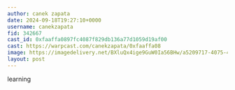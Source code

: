 ```yaml
---
author: canek zapata
date: 2024-09-18T19:27:10+0000
username: canekzapata
fid: 342667
cast_id: 0xfaaffa0897fc4087f829db136a77d1059d19af00
cast: https://warpcast.com/canekzapata/0xfaaffa08
image: https://imagedelivery.net/BXluQx4ige9GuW0Ia56BHw/a5209717-4075-4595-8a2d-c07e098ae000/original
layout: post
---
```

learning  

<img src='https://imagedelivery.net/BXluQx4ige9GuW0Ia56BHw/a5209717-4075-4595-8a2d-c07e098ae000/original' alt='' referrerpolicy='no-referrer'/>